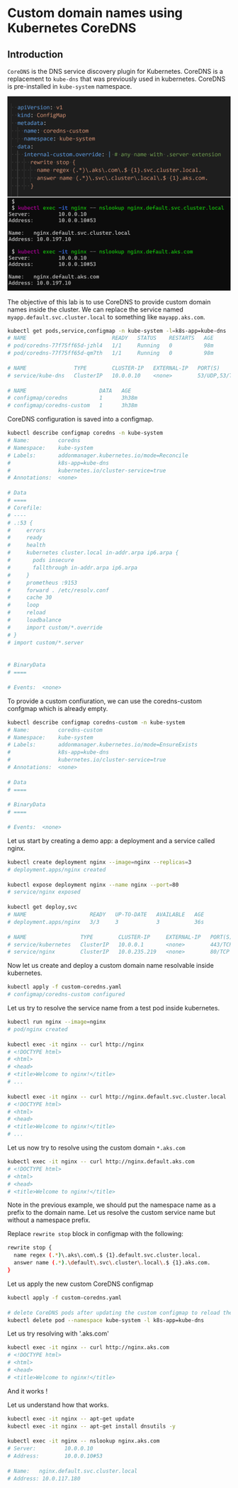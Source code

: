 # Custom domain names using Kubernetes CoreDNS

## Introduction

`CoreDNS` is the DNS service discovery plugin for Kubernetes.
CoreDNS is a replacement to `kube-dns` that was previously used in kubernetes.
CoreDNS is pre-installed in `kube-system` namespace.

<img src='./images/60_coredns__customdns.png'>

The objective of this lab is to use CoreDNS to provide custom domain names inside the cluster.
We can replace the service named `myapp.default.svc.cluster.local` to something like `mayapp.aks.com`.

```sh
kubectl get pods,service,configmap -n kube-system -l=k8s-app=kube-dns
# NAME                           READY   STATUS    RESTARTS   AGE
# pod/coredns-77f75ff65d-jzhl4   1/1     Running   0          98m
# pod/coredns-77f75ff65d-qm7th   1/1     Running   0          98m

# NAME               TYPE        CLUSTER-IP   EXTERNAL-IP   PORT(S)         AGE
# service/kube-dns   ClusterIP   10.0.0.10    <none>        53/UDP,53/TCP   3h38m

# NAME                       DATA   AGE
# configmap/coredns          1      3h38m
# configmap/coredns-custom   1      3h38m
```

CoreDNS configuration is saved into a configmap.

```sh
kubectl describe configmap coredns -n kube-system  
# Name:         coredns
# Namespace:    kube-system
# Labels:       addonmanager.kubernetes.io/mode=Reconcile
#               k8s-app=kube-dns
#               kubernetes.io/cluster-service=true
# Annotations:  <none>

# Data
# ====
# Corefile:
# ----
# .:53 {
#     errors
#     ready
#     health
#     kubernetes cluster.local in-addr.arpa ip6.arpa {
#       pods insecure
#       fallthrough in-addr.arpa ip6.arpa
#     }
#     prometheus :9153
#     forward . /etc/resolv.conf
#     cache 30
#     loop
#     reload
#     loadbalance
#     import custom/*.override
# }
# import custom/*.server


# BinaryData
# ====

# Events:  <none>
```

To provide a custom confiuration, we can use the coredns-custom confgmap which is already empty.

```sh
kubectl describe configmap coredns-custom -n kube-system
# Name:         coredns-custom
# Namespace:    kube-system
# Labels:       addonmanager.kubernetes.io/mode=EnsureExists
#               k8s-app=kube-dns
#               kubernetes.io/cluster-service=true
# Annotations:  <none>

# Data
# ====

# BinaryData
# ====

# Events:  <none>
```

Let us start by creating a demo app: a deployment and a service called nginx.

```sh
kubectl create deployment nginx --image=nginx --replicas=3
# deployment.apps/nginx created

kubectl expose deployment nginx --name nginx --port=80
# service/nginx exposed

kubectl get deploy,svc
# NAME                    READY   UP-TO-DATE   AVAILABLE   AGE
# deployment.apps/nginx   3/3     3            3           36s

# NAME                 TYPE        CLUSTER-IP     EXTERNAL-IP   PORT(S)   AGE
# service/kubernetes   ClusterIP   10.0.0.1       <none>        443/TCP   7h30m
# service/nginx        ClusterIP   10.0.235.219   <none>        80/TCP    16s
```

Now let us create and deploy a custom domain name resolvable inside kubernetes.

```sh
kubectl apply -f custom-coredns.yaml
# configmap/coredns-custom configured
```

Let us try to resolve the service name from a test pod inside kubernetes.

```sh
kubectl run nginx --image=nginx
# pod/nginx created

kubectl exec -it nginx -- curl http://nginx
# <!DOCTYPE html>
# <html>
# <head>
# <title>Welcome to nginx!</title>
# ...

kubectl exec -it nginx -- curl http://nginx.default.svc.cluster.local
# <!DOCTYPE html>
# <html>
# <head>
# <title>Welcome to nginx!</title>
# ...
```

Let us now try to resolve using the custom domain `*.aks.com`

```sh
kubectl exec -it nginx -- curl http://nginx.default.aks.com 
# <!DOCTYPE html>
# <html>
# <head>
# <title>Welcome to nginx!</title>
```

Note in the previous example, we should put the namespace name as a prefix to the domain name.
Let us resolve the custom service name but without a namespace prefix.

Replace `rewrite stop` block in configmap with the following:

```sh
rewrite stop {
  name regex (.*)\.aks\.com\.$ {1}.default.svc.cluster.local.
  answer name (.*).\default\.svc\.cluster\.local\.$ {1}.aks.com.
}
```

Let us apply the new custom CoreDNS configmap

```sh
kubectl apply -f custom-coredns.yaml

# delete CoreDNS pods after updating the custom configmap to reload the new configmap
kubectl delete pod --namespace kube-system -l k8s-app=kube-dns
```

Let us try resolving with '.aks.com'

```sh
kubectl exec -it nginx -- curl http://nginx.aks.com
# <!DOCTYPE html>
# <html>
# <head>
# <title>Welcome to nginx!</title>
```

And it works !

Let us understand how that works.

```sh
kubectl exec -it nginx -- apt-get update
kubectl exec -it nginx -- apt-get install dnsutils -y

kubectl exec -it nginx -- nslookup nginx.aks.com
# Server:         10.0.0.10
# Address:        10.0.0.10#53

# Name:   nginx.default.svc.cluster.local
# Address: 10.0.117.180
```
